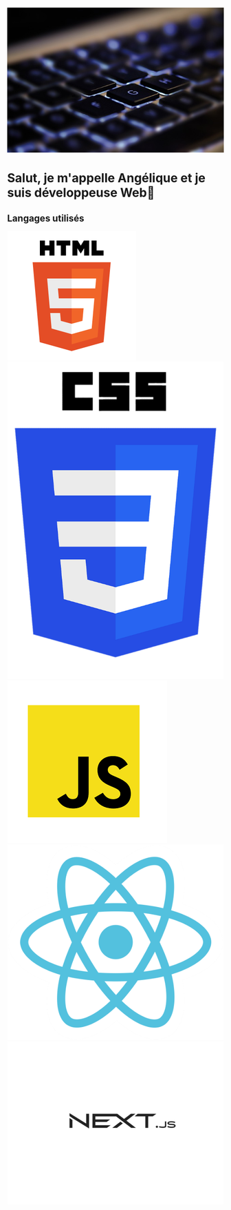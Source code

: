 
![Texte alternatif](assets/clavier.jpg)
# Salut, je m'appelle Angélique et je suis développeuse Web👋

## Langages utilisés
![Texte alternatif](assets/HTML.png)
![Texte alternatif](assets/CSS.png)
![Texte alternatif](assets/JavaScript.png)
![Texte alternatif](assets/React.png)
![Texte alternatif](assets/NextJS.png)
<!--
**Tonyac-create/Tonyac-create** is a ✨ _special_ ✨ repository because its `README.md` (this file) appears on your GitHub profile.

Here are some ideas to get you started:

- 🔭 I’m currently working on ...
- 🌱 I’m currently learning ...
- 👯 I’m looking to collaborate on ...
- 🤔 I’m looking for help with ...
- 💬 Ask me about ...
- 📫 How to reach me: ...
- 😄 Pronouns: ...
- ⚡ Fun fact: ...
-->
